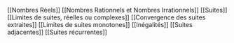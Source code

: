[[Nombres Réels]]
[[Nombres Rationnels et Nombres Irrationnels]]
[[Suites]]
[[Limites de suites, réelles ou complexes]]
[[Convergence des suites extraites]]
[[Limites de suites monotones]]
[[Inégalités]]
[[Suites adjacentes]]
[[Suites récurrentes]]